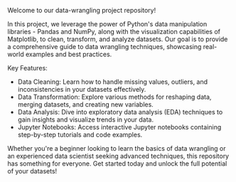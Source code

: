 Welcome to our data-wrangling project repository!

In this project, we leverage the power of Python's data manipulation libraries - Pandas and NumPy, along with the visualization capabilities of Matplotlib, to clean, transform, and analyze datasets. Our goal is to provide a comprehensive guide to data wrangling techniques, showcasing real-world examples and best practices.

Key Features:
- Data Cleaning: Learn how to handle missing values, outliers, and inconsistencies in your datasets effectively.
- Data Transformation: Explore various methods for reshaping data, merging datasets, and creating new variables.
- Data Analysis: Dive into exploratory data analysis (EDA) techniques to gain insights and visualize trends in your data.
- Jupyter Notebooks: Access interactive Jupyter notebooks containing step-by-step tutorials and code examples.

Whether you're a beginner looking to learn the basics of data wrangling or an experienced data scientist seeking advanced techniques, this repository has something for everyone. Get started today and unlock the full potential of your datasets!
